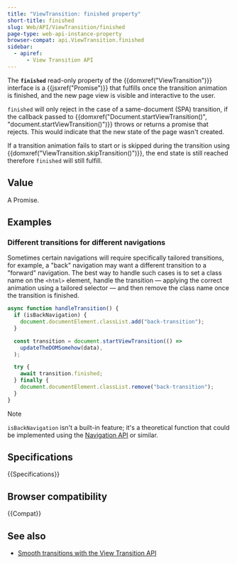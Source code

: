 ```yaml
---
title: "ViewTransition: finished property"
short-title: finished
slug: Web/API/ViewTransition/finished
page-type: web-api-instance-property
browser-compat: api.ViewTransition.finished
sidebar:
  - apiref:
      - View Transition API
---
```


The **`finished`** read-only property of the
{{domxref("ViewTransition")}} interface is a {{jsxref("Promise")}} that fulfills once the transition animation is finished, and the new page view is visible and interactive to the user.

`finished` will only reject in the case of a same-document (SPA) transition, if the callback passed to {{domxref("Document.startViewTransition()", "document.startViewTransition()")}} throws or returns a promise that rejects. This would indicate that the new state of the page wasn't created.

If a transition animation fails to start or is skipped during the transition using {{domxref("ViewTransition.skipTransition()")}}, the end state is still reached therefore `finished` will still fulfill.

## Value

A Promise.

## Examples

### Different transitions for different navigations

Sometimes certain navigations will require specifically tailored transitions, for example, a "back" navigation may want a different transition to a "forward" navigation. The best way to handle such cases is to set a class name on the `<html>` element, handle the transition — applying the correct animation using a tailored selector — and then remove the class name once the transition is finished.

```js
async function handleTransition() {
  if (isBackNavigation) {
    document.documentElement.classList.add("back-transition");
  }

  const transition = document.startViewTransition(() =>
    updateTheDOMSomehow(data),
  );

  try {
    await transition.finished;
  } finally {
    document.documentElement.classList.remove("back-transition");
  }
}
```

> [!NOTE]
> `isBackNavigation` isn't a built-in feature; it's a theoretical function that could be implemented using the [Navigation API](/en-US/docs/Web/API/Navigation_API) or similar.

## Specifications

{{Specifications}}

## Browser compatibility

{{Compat}}

## See also

- [Smooth transitions with the View Transition API](https://developer.chrome.com/docs/web-platform/view-transitions/)
